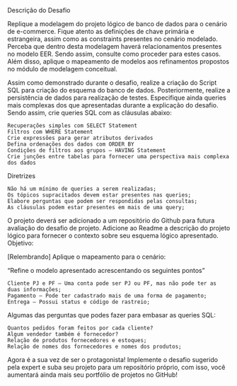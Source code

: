 Descrição do Desafio

Replique a modelagem do projeto lógico de banco de dados para o cenário de e-commerce. Fique atento as definições de chave primária e estrangeira, assim como as constraints presentes no cenário modelado. Perceba que dentro desta modelagem haverá relacionamentos presentes no modelo EER. Sendo assim, consulte como proceder para estes casos. Além disso, aplique o mapeamento de modelos aos refinamentos propostos no módulo de modelagem conceitual.

Assim como demonstrado durante o desafio, realize a criação do Script SQL para criação do esquema do banco de dados. Posteriormente, realize a persistência de dados para realização de testes. Especifique ainda queries mais complexas dos que apresentadas durante a explicação do desafio. Sendo assim, crie queries SQL com as cláusulas abaixo:

    Recuperações simples com SELECT Statement
    Filtros com WHERE Statement
    Crie expressões para gerar atributos derivados
    Defina ordenações dos dados com ORDER BY
    Condições de filtros aos grupos – HAVING Statement
    Crie junções entre tabelas para fornecer uma perspectiva mais complexa dos dados

Diretrizes

    Não há um mínimo de queries a serem realizadas;
    Os tópicos supracitados devem estar presentes nas queries;
    Elabore perguntas que podem ser respondidas pelas consultas;
    As cláusulas podem estar presentes em mais de uma query;

O projeto deverá ser adicionado a um repositório do Github para futura avaliação do desafio de projeto. Adicione ao Readme a descrição do projeto lógico para fornecer o contexto sobre seu esquema lógico apresentado.
Objetivo:

[Relembrando] Aplique o mapeamento para o  cenário:

“Refine o modelo apresentado acrescentando os seguintes pontos”

    Cliente PJ e PF – Uma conta pode ser PJ ou PF, mas não pode ter as duas informações;
    Pagamento – Pode ter cadastrado mais de uma forma de pagamento;
    Entrega – Possui status e código de rastreio;

Algumas das perguntas que podes fazer para embasar as queries SQL:

    Quantos pedidos foram feitos por cada cliente?
    Algum vendedor também é fornecedor?
    Relação de produtos fornecedores e estoques;
    Relação de nomes dos fornecedores e nomes dos produtos;

Agora é a sua vez de ser o protagonista! Implemente o desafio sugerido pela expert e suba seu projeto para um repositório próprio, com isso, você aumentará ainda mais seu portfólio de projetos no GitHub!
